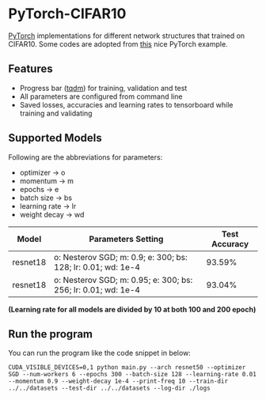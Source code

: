 # PyTorch-CIFAR10
[PyTorch](http://pytorch.org/) implementations for different network structures that trained on CIFAR10. Some codes are adopted from [this](https://github.com/pytorch/examples/blob/master/imagenet/main.py) nice PyTorch example. 

## Features
- Progress bar ([tqdm](https://github.com/tqdm/tqdm)) for training, validation and test
- All parameters are configured from command line
- Saved losses, accuracies and learning rates to tensorboard while training and validating

## Supported Models
Following are the abbreviations for parameters:
* optimizer -> o
* momentum -> m
* epochs -> e
* batch size -> bs
* learning rate -> lr
* weight decay -> wd

Model     |                      Parameters Setting                       | Test Accuracy  |
--------- | ------------------------------------------------------------- | -------------- |
resnet18  | o: Nesterov SGD; m: 0.9; e: 300; bs: 128; lr: 0.01; wd: 1e-4  |     93.59%     |
resnet18  | o: Nesterov SGD; m: 0.95; e: 300; bs: 256; lr: 0.01; wd: 1e-4 |     93.04%     |

**(Learning rate for all models are divided by 10 at both 100 and 200 epoch)**


## Run the program
You can run the program like the code snippet in below:
```
CUDA_VISIBLE_DEVICES=0,1 python main.py --arch resnet50 --optimizer SGD --num-workers 6 --epochs 300 --batch-size 128 --learning-rate 0.01 --momentum 0.9 --weight-decay 1e-4 --print-freq 10 --train-dir ../../datasets --test-dir ../../datasets --log-dir ./logs
```
